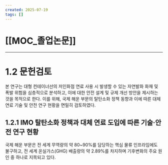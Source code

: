 ```yaml
---
created: 2025-07-19
tags: []
---
```

# [[MOC_졸업논문]]
---

# 1.2 문헌검토
본 연구는 대형 컨테이너선의 저인화점 연료 사용 시 발생할 수 있는 자연발화 화재 및 폭발 위험을 심층적으로 분석하고, 이에 대한 안전 설계 및 규제 개선 방안을 제시하는 것을 목적으로 한다. 이를 위해, 국제 해운 부문의 탈탄소화 정책 동향과 이에 따른 대체 연료 기술 및 안전 연구 현황을 면밀히 검토하였다.

## 1.2.1 IMO 탈탄소화 정책과 대체 연료 도입에 따른 기술·안전 연구 현황
국제 해운 부문은 전 세계 무역량의 약 80~90%를 담당하는 핵심 물류 인프라임에도 불구하고, 전 세계 온실가스(GHG) 배출량의 약 2.89%를 차지하며 기후변화의 주요 원인 중 하나로 지목되고 있다. 
